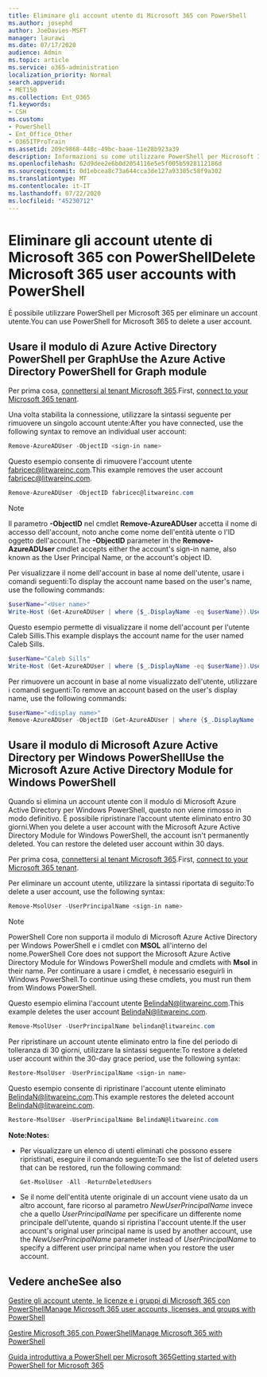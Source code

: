 ```yaml
---
title: Eliminare gli account utente di Microsoft 365 con PowerShell
ms.author: josephd
author: JoeDavies-MSFT
manager: laurawi
ms.date: 07/17/2020
audience: Admin
ms.topic: article
ms.service: o365-administration
localization_priority: Normal
search.appverid:
- MET150
ms.collection: Ent_O365
f1.keywords:
- CSH
ms.custom:
- PowerShell
- Ent_Office_Other
- O365ITProTrain
ms.assetid: 209c9868-448c-49bc-baae-11e28b923a39
description: Informazioni su come utilizzare PowerShell per Microsoft 365 per eliminare gli account utente.
ms.openlocfilehash: 62d9dee2e6b0d2054116e5e5f005b5928112186d
ms.sourcegitcommit: 0d1ebcea8c73a644cca3de127a93385c58f9a302
ms.translationtype: MT
ms.contentlocale: it-IT
ms.lasthandoff: 07/22/2020
ms.locfileid: "45230712"
---
```

# <a name="delete-microsoft-365-user-accounts-with-powershell"></a><span data-ttu-id="25637-103">Eliminare gli account utente di Microsoft 365 con PowerShell</span><span class="sxs-lookup"><span data-stu-id="25637-103">Delete Microsoft 365 user accounts with PowerShell</span></span>

<span data-ttu-id="25637-104">È possibile utilizzare PowerShell per Microsoft 365 per eliminare un account utente.</span><span class="sxs-lookup"><span data-stu-id="25637-104">You can use PowerShell for Microsoft 365 to delete a user account.</span></span>
   
## <a name="use-the-azure-active-directory-powershell-for-graph-module"></a><span data-ttu-id="25637-105">Usare il modulo di Azure Active Directory PowerShell per Graph</span><span class="sxs-lookup"><span data-stu-id="25637-105">Use the Azure Active Directory PowerShell for Graph module</span></span>

<span data-ttu-id="25637-106">Per prima cosa, [connettersi al tenant Microsoft 365](connect-to-office-365-powershell.md#connect-with-the-azure-active-directory-powershell-for-graph-module).</span><span class="sxs-lookup"><span data-stu-id="25637-106">First, [connect to your Microsoft 365 tenant](connect-to-office-365-powershell.md#connect-with-the-azure-active-directory-powershell-for-graph-module).</span></span>

<span data-ttu-id="25637-107">Una volta stabilita la connessione, utilizzare la sintassi seguente per rimuovere un singolo account utente:</span><span class="sxs-lookup"><span data-stu-id="25637-107">After you have connected, use the following syntax to remove an individual user account:</span></span>
  
```powershell
Remove-AzureADUser -ObjectID <sign-in name>
```

<span data-ttu-id="25637-108">Questo esempio consente di rimuovere l'account utente fabricec@litwareinc.com.</span><span class="sxs-lookup"><span data-stu-id="25637-108">This example removes the user account fabricec@litwareinc.com.</span></span>
  
```powershell
Remove-AzureADUser -ObjectID fabricec@litwareinc.com
```

> [!NOTE]
> <span data-ttu-id="25637-109">Il parametro **-ObjectID** nel cmdlet **Remove-AzureADUser** accetta il nome di accesso dell'account, noto anche come nome dell'entità utente o l'ID oggetto dell'account.</span><span class="sxs-lookup"><span data-stu-id="25637-109">The **-ObjectID** parameter in the **Remove-AzureADUser** cmdlet accepts either the account's sign-in name, also known as the User Principal Name, or the account's object ID.</span></span>
  
<span data-ttu-id="25637-110">Per visualizzare il nome dell'account in base al nome dell'utente, usare i comandi seguenti:</span><span class="sxs-lookup"><span data-stu-id="25637-110">To display the account name based on the user's name, use the following commands:</span></span>
  
```powershell
$userName="<User name>"
Write-Host (Get-AzureADUser | where {$_.DisplayName -eq $userName}).UserPrincipalName
```

<span data-ttu-id="25637-111">Questo esempio permette di visualizzare il nome dell'account per l'utente Caleb Sillis.</span><span class="sxs-lookup"><span data-stu-id="25637-111">This example displays the account name for the user named Caleb Sills.</span></span>
  
```powershell
$userName="Caleb Sills"
Write-Host (Get-AzureADUser | where {$_.DisplayName -eq $userName}).UserPrincipalName
```

<span data-ttu-id="25637-112">Per rimuovere un account in base al nome visualizzato dell'utente, utilizzare i comandi seguenti:</span><span class="sxs-lookup"><span data-stu-id="25637-112">To remove an account based on the user's display name, use the following commands:</span></span>
  
```powershell
$userName="<display name>"
Remove-AzureADUser -ObjectID (Get-AzureADUser | where {$_.DisplayName -eq $userName}).UserPrincipalName
```

## <a name="use-the-microsoft-azure-active-directory-module-for-windows-powershell"></a><span data-ttu-id="25637-113">Usare il modulo di Microsoft Azure Active Directory per Windows PowerShell</span><span class="sxs-lookup"><span data-stu-id="25637-113">Use the Microsoft Azure Active Directory Module for Windows PowerShell</span></span>

<span data-ttu-id="25637-p101">Quando si elimina un account utente con il modulo di Microsoft Azure Active Directory per Windows PowerShell, questo non viene rimosso in modo definitivo. È possibile ripristinare l’account utente eliminato entro 30 giorni.</span><span class="sxs-lookup"><span data-stu-id="25637-p101">When you delete a user account with the Microsoft Azure Active Directory Module for Windows PowerShell, the account isn't permanently deleted. You can restore the deleted user account within 30 days.</span></span>

<span data-ttu-id="25637-116">Per prima cosa, [connettersi al tenant Microsoft 365](connect-to-office-365-powershell.md#connect-with-the-microsoft-azure-active-directory-module-for-windows-powershell).</span><span class="sxs-lookup"><span data-stu-id="25637-116">First, [connect to your Microsoft 365 tenant](connect-to-office-365-powershell.md#connect-with-the-microsoft-azure-active-directory-module-for-windows-powershell).</span></span>

<span data-ttu-id="25637-117">Per eliminare un account utente, utilizzare la sintassi riportata di seguito:</span><span class="sxs-lookup"><span data-stu-id="25637-117">To delete a user account, use the following syntax:</span></span>
  
```powershell
Remove-MsolUser -UserPrincipalName <sign-in name>
```

>[!Note]
><span data-ttu-id="25637-118">PowerShell Core non supporta il modulo di Microsoft Azure Active Directory per Windows PowerShell e i cmdlet con **MSOL** all'interno del nome.</span><span class="sxs-lookup"><span data-stu-id="25637-118">PowerShell Core does not support the Microsoft Azure Active Directory Module for Windows PowerShell module and cmdlets with **Msol** in their name.</span></span> <span data-ttu-id="25637-119">Per continuare a usare i cmdlet, è necessario eseguirli in Windows PowerShell.</span><span class="sxs-lookup"><span data-stu-id="25637-119">To continue using these cmdlets, you must run them from Windows PowerShell.</span></span>
>

<span data-ttu-id="25637-120">Questo esempio elimina l'account utente BelindaN@litwareinc.com.</span><span class="sxs-lookup"><span data-stu-id="25637-120">This example deletes the user account BelindaN@litwareinc.com.</span></span>
  
```powershell
Remove-MsolUser -UserPrincipalName belindan@litwareinc.com
```

<span data-ttu-id="25637-121">Per ripristinare un account utente eliminato entro la fine del periodo di tolleranza di 30 giorni, utilizzare la sintassi seguente:</span><span class="sxs-lookup"><span data-stu-id="25637-121">To restore a deleted user account within the 30-day grace period, use the following syntax:</span></span>
  
```powershell
Restore-MsolUser -UserPrincipalName <sign-in name>
```

<span data-ttu-id="25637-122">Questo esempio consente di ripristinare l'account utente eliminato BelindaN@litwareinc.com.</span><span class="sxs-lookup"><span data-stu-id="25637-122">This example restores the deleted account BelindaN@litwareinc.com.</span></span>
  
```powershell
Restore-MsolUser -UserPrincipalName BelindaN@litwareinc.com
```

 <span data-ttu-id="25637-123">**Note:**</span><span class="sxs-lookup"><span data-stu-id="25637-123">**Notes:**</span></span>
  
- <span data-ttu-id="25637-124">Per visualizzare un elenco di utenti eliminati che possono essere ripristinati, eseguire il comando seguente:</span><span class="sxs-lookup"><span data-stu-id="25637-124">To see the list of deleted users that can be restored, run the following command:</span></span>
    
  ```powershell
  Get-MsolUser -All -ReturnDeletedUsers
  ```

- <span data-ttu-id="25637-125">Se il nome dell'entità utente originale di un account viene usato da un altro account, fare ricorso al parametro _NewUserPrincipalName_ invece che a quello _UserPrincipalName_ per specificare un differente nome principale dell'utente, quando si ripristina l'account utente.</span><span class="sxs-lookup"><span data-stu-id="25637-125">If the user account's original user principal name is used by another account, use the _NewUserPrincipalName_ parameter instead of _UserPrincipalName_ to specify a different user principal name when you restore the user account.</span></span>


## <a name="see-also"></a><span data-ttu-id="25637-126">Vedere anche</span><span class="sxs-lookup"><span data-stu-id="25637-126">See also</span></span>

[<span data-ttu-id="25637-127">Gestire gli account utente, le licenze e i gruppi di Microsoft 365 con PowerShell</span><span class="sxs-lookup"><span data-stu-id="25637-127">Manage Microsoft 365 user accounts, licenses, and groups with PowerShell</span></span>](manage-user-accounts-and-licenses-with-office-365-powershell.md)
  
[<span data-ttu-id="25637-128">Gestire Microsoft 365 con PowerShell</span><span class="sxs-lookup"><span data-stu-id="25637-128">Manage Microsoft 365 with PowerShell</span></span>](manage-office-365-with-office-365-powershell.md)
  
[<span data-ttu-id="25637-129">Guida introduttiva a PowerShell per Microsoft 365</span><span class="sxs-lookup"><span data-stu-id="25637-129">Getting started with PowerShell for Microsoft 365</span></span>](getting-started-with-office-365-powershell.md)
